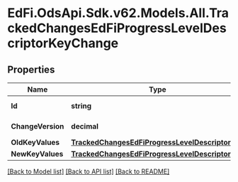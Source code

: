 # EdFi.OdsApi.Sdk.v62.Models.All.TrackedChangesEdFiProgressLevelDescriptorKeyChange

## Properties

Name | Type | Description | Notes
------------ | ------------- | ------------- | -------------
**Id** | **string** | Resource identifier | [optional] 
**ChangeVersion** | **decimal** | Change version | [optional] 
**OldKeyValues** | [**TrackedChangesEdFiProgressLevelDescriptorKey**](TrackedChangesEdFiProgressLevelDescriptorKey.md) |  | [optional] 
**NewKeyValues** | [**TrackedChangesEdFiProgressLevelDescriptorKey**](TrackedChangesEdFiProgressLevelDescriptorKey.md) |  | [optional] 

[[Back to Model list]](../README.md#documentation-for-models) [[Back to API list]](../README.md#documentation-for-api-endpoints) [[Back to README]](../README.md)

